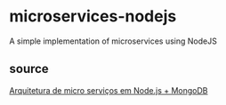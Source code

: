 # microservices-nodejs
A simple implementation of microservices using NodeJS
## source
[Arquitetura de micro serviços em Node.js + MongoDB](https://imasters.com.br/desenvolvimento/arquitetura-de-micro-servicos-em-node-js-mongodb)
